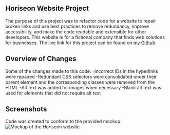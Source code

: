 ## Horiseon Website Project
The purpose of this project was to refactor code for a website to repair broken links and use best practices to remove redundancy, improve accessibility, and make the code readable and extensible for other developers.  This website is for a fictional company that finds web solutions for businesses.  The live link for this project can be found on [my Github](https://zk229.github.io/horiseon/).

## Overview of Changes
Some of the changes made to this code:
-Incorrect IDs in the hyperlinks were repaired
-Redundant CSS selectors were consolidated under their parent element and the corresponding classes were removed from the HTML
-Alt text was added for images when necessary
    -Blank alt text was used for elements that did not require alt text

## Screenshots
Code was created to conform to the provided mockup:
![Mockup of the Horiseon website](./assets/images/mockup.png "The Mockup")
